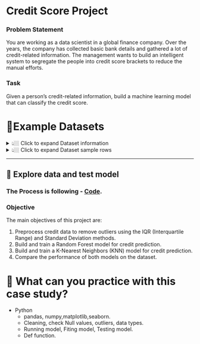 # Credit Score Project

### Problem Statement

You are working as a data scientist in a global finance company. Over the years, the company has collected basic bank details and gathered a lot of credit-related information. The management wants to build an intelligent system to segregate the people into credit score brackets to reduce the manual efforts.

### Task

Given a person’s credit-related information, build a machine learning model that can classify the credit score.

# :bookmark_tabs:Example Datasets

<details><summary> 👆🏼 Click to expand Dataset information </summary>

1. ID: An identifier for each record in the dataset.
2. Customer_ID: Identifier for individual customers.
3. Month: The month associated with the data entry.
4. Name: Customer's name.
5. Age: Customer's age.
6. SSN: Social Security Number or some other form of identification.
7. Occupation: Customer's occupation or job title.
8. Annual_Income: Customer's annual income.
9. Monthly_Inhand_Salary: The amount of money the customer receives as salary on a monthly basis.
10. Num_Bank_Accounts: Number of bank accounts the customer has.
11. Num_Credit_Card: Number of credit cards the customer possesses.
12. Interest_Rate: The interest rate associated with some financial aspect (e.g., loans or credit cards).
13. Num_of_Loan: Number of loans the customer has.
14. Type_of_Loan: The type of loan(s) the customer has (e.g., mortgage, personal loan, etc.).
15. Delay_from_due_date: Delay in payments from the due date.
16. Num_of_Delayed_Payment: Number of delayed payments.
17. Changed_Credit_Limit: Indicates if the customer has changed their credit limit.
18. Num_Credit_Inquiries: Number of credit inquiries made by the customer.
19. Credit_Mix: The mix of different types of credit accounts (e.g., credit cards, loans).
20. Outstanding_Debt: The amount of outstanding debt.
21. Credit_Utilization_Ratio: The ratio of credit used to the total credit limit.
22. Credit_History_Age: The age of the customer's credit history.
23. Payment_of_Min_Amount: Payment behavior regarding minimum required payments.
24. Total_EMI_per_month: Total Equated Monthly Installment (EMI) payments made by the customer.
25. Amount_invested_monthly: The amount the customer invests on a monthly basis.
26. Payment_Behaviour: Behavior related to payments, possibly indicating patterns or trends.
27. Monthly_Balance: The customer's monthly balance in their financial accounts.
28. Credit_Score: The credit score associated with the customer's creditworthiness.

</details>

<details><summary> 👆🏼 Click to expand Dataset sample rows </summary>

<div align="center">

**Table** 

<div align="center">
First 5 rows

![21](https://github.com/anhtuan0811/Credit-Score/assets/143471832/9477c2fe-f5c1-44aa-a4be-327b1531172e)

![22](https://github.com/anhtuan0811/Credit-Score/assets/143471832/48c56cd7-5306-4e33-aabb-9eb6f5fab856)

</div>
</div>

</details>

---
## 🔎  Explore data and test model

### The Process is following - [Code](https://github.com/anhtuan0811/Credit-Score/blob/main/Credit%20Score%20Project%20.ipynb).

### Objective

The main objectives of this project are:

1. Preprocess credit data to remove outliers using the IQR (Interquartile Range) and Standard Deviation methods.
2. Build and train a Random Forest model for credit prediction.
3. Build and train a K-Nearest Neighbors (KNN) model for credit prediction.
4. Compare the performance of both models on the dataset.

# 🧾 What can you practice with this case study?
- Python
  - pandas, numpy,matplotlib,seaborn.
  - Cleaning, check Null values, outliers, data types.
  - Running model, Fiting model, Testing model. 
  - Def function.
  

